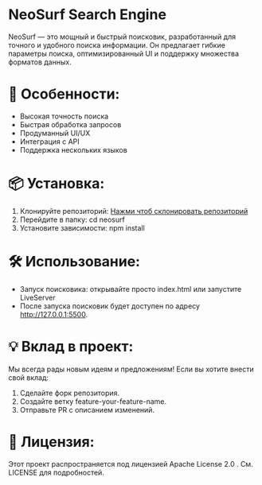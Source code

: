 # NeoSurf Search Engine

NeoSurf — это мощный и быстрый поисковик, разработанный для точного и удобного поиска информации. Он предлагает гибкие параметры поиска, оптимизированный UI и поддержку множества форматов данных.

# 🚀 Особенности:
- Высокая точность поиска
- Быстрая обработка запросов
- Продуманный UI/UX
- Интеграция с API
- Поддержка нескольких языков

# 📦 Установка:
1. Клонируйте репозиторий: [Нажми чтоб склонировать репозиторий](https://github.com/rShuffler/NeoSurf.git)
2. Перейдите в папку: cd neosurf
3. Установите зависимости: npm install

# 🛠 Использование:
- Запуск поисковика: открывайте просто index.html или запустите LiveServer 
- После запуска поисковик будет доступен по адресу http://127.0.0.1:5500.

# 💡 Вклад в проект:
Мы всегда рады новым идеям и предложениям! Если вы хотите внести свой вклад:
1. Сделайте форк репозитория.
2. Создайте ветку feature-your-feature-name.
3. Отправьте PR с описанием изменений.

# 📝 Лицензия:
Этот проект распространяется под лицензией Apache License 2.0 . См. LICENSE для подробностей.
